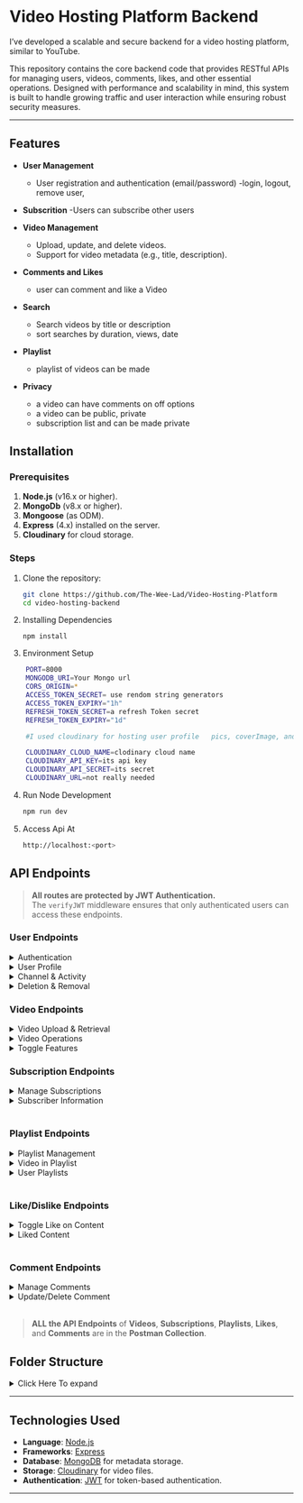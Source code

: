 # Video Hosting Platform Backend
I’ve developed a scalable and secure backend for a video hosting platform, similar to YouTube.

 This repository contains the core backend code that provides RESTful APIs for managing users, videos, comments, likes, and other essential operations. Designed with performance and scalability in mind, this system is built to handle growing traffic and user interaction while ensuring robust security measures.


---

## Features

- **User Management**
  - User registration and authentication (email/password)
  -login, logout, remove user,

- **Subscrition**
  -Users can subscribe other users

- **Video Management**
  - Upload, update, and delete videos.
  - Support for video metadata (e.g., title, description).

- **Comments and Likes**
  - user can comment and like a Video

- **Search**
  - Search videos by title or description
  - sort searches by duration, views, date

- **Playlist**
  - playlist of videos can be made

- **Privacy**
  - a video can have comments on off options
  - a video can be public, private
  - subscription list and can be made private


## Installation

### Prerequisites

1. **Node.js** (v16.x or higher).
2. **MongoDb** (v8.x or higher).
3. **Mongoose** (as ODM).
4. **Express** (4.x) installed on the server.
5. **Cloudinary** for cloud storage.

### Steps

1. Clone the repository:
   ```bash
   git clone https://github.com/The-Wee-Lad/Video-Hosting-Platform
   cd video-hosting-backend
2. Installing Dependencies
    ```
    npm install
3. Environment Setup
```bash
    PORT=8000
    MONGODB_URI=Your Mongo url
    CORS_ORIGIN=*
    ACCESS_TOKEN_SECRET= use rendom string generators
    ACCESS_TOKEN_EXPIRY="1h"
    REFRESH_TOKEN_SECRET=a refresh Token secret
    REFRESH_TOKEN_EXPIRY="1d"

    #I used cloudinary for hosting user profile   pics, coverImage, and videos themselves.

    CLOUDINARY_CLOUD_NAME=clodinary cloud name
    CLOUDINARY_API_KEY=its api key
    CLOUDINARY_API_SECRET=its secret
    CLOUDINARY_URL=not really needed
```

4. Run Node Development
    ```bash
    npm run dev
5. Access Api At
    ```bash
    http://localhost:<port>


## API Endpoints
> **All routes are protected by JWT Authentication.**  
> The `verifyJWT` middleware ensures that only authenticated users can access these endpoints.
### User Endpoints

<details>
<summary>Authentication</summary>

- **Register User:**  
  ```
  POST /user/register
  ```
- **Login User:**  
  ```
  POST /user/login
  ```
- **Refresh Access Token:**  
  ```
  POST /user/refresh-accessToken
  ```
- **Logout:**  
  ```
  POST /user/logout
  ```
- **Change Password:**  
  ```
  POST /user/change-pass
  ```

</details>

<details>
<summary>User Profile</summary>

- **Get Current User:**  
  ```
  GET /user/getcurruser
  ```
- **Update Account Details:**  
  ```
  PUT /user/update-acc-details
  ```
- **Update Avatar:**  
  ```
  PUT /user/update-avatar
  ```
- **Update Cover:**  
  ```
  PUT /user/update-cover
  ```

</details>

<details>
<summary>Channel & Activity</summary>

- **Channel Info:**  
  ```
  GET /user/channel/:channelName
  ```
- **Watch History:**  
  ```
  GET /user/watch-history
  ```
- **Toggle Subscription Privacy Policy:**  
  ```
  PUT /user/toggleSubsPrivacy
  ```

</details>

<details>
<summary>Deletion & Removal</summary>

- **Remove User:**  
  ```
  DELETE /user/remove-user
  ```
- **Remove Cover Image:**  
  ```
  DELETE /user/remove-cover
  ```
- **Remove Avatar:**  
  ```
  DELETE /user/remove-avatar
  ```

</details>

### Video Endpoints

<details>
<summary>Video Upload & Retrieval</summary>

- **Publish Video:**  
  ```
  POST /videos
  ```
- **Get All Videos:**  
  ```
  GET /videos
  ```

</details>

<details>
<summary>Video Operations</summary>

- **Get Video by ID:**  
  ```
  GET /videos/:videoId
  ```
- **Update Video:**  
  ```
  PATCH /videos/:videoId
  ```
- **Delete Video:**  
  ```
  DELETE /videos/:videoId
  ```

</details>

<details>
<summary>Toggle Features</summary>

- **Toggle Video Publish Status:**  
  ```
  POST /videos/toggle-publish/:videoId
  ```
- **Toggle Comments on Video:**  
  ```
  POST /videos/toggle-comments/:videoId
  ```

</details>








### Subscription Endpoints

<details>
<summary>Manage Subscriptions</summary>

- **Toggle Subscription to a Channel:**  
  ```
  POST /subscriptions/c/:channel
  ```
- **Get Subscribed Channels:**  
  ```
  GET /subscriptions/c/:channel
  ```

</details>

<details>
<summary>Subscriber Information</summary>

- **Get My Subscribers:**  
  ```
  GET /subscriptions/my-subscribers
  ```

</details>


<br>



### Playlist Endpoints

<details>
<summary>Playlist Management</summary>

- **Create Playlist:**  
  `POST /playlists/`
  
- **Get Playlist By ID:**  
  `GET /playlists/:playlistId`
  
- **Update Playlist:**  
  `PATCH /playlists/:playlistId`
  
- **Delete Playlist:**  
  `DELETE /playlists/:playlistId`

</details>

<details>
<summary>Video in Playlist</summary>

- **Add Video to Playlist:**  
  `PATCH /playlists/add/:videoId/:playlistId`
  
- **Remove Video from Playlist:**  
  `PATCH /playlists/remove/:videoId/:playlistId`

</details>

<details>
<summary>User Playlists</summary>

- **Get User Playlists:**  
  `GET /playlists/user/:userId`

</details>

<br>

### Like/Dislike Endpoints

<details>
<summary>Toggle Like on Content</summary>

- **Toggle Like on Video:**  
  `POST /toggle/v/:videoId`
  
- **Toggle Like on Comment:**  
  `POST /toggle/c/:commentId`
  
<!-- Uncomment and modify the following if needed -->

<!-- - **Toggle Like on Tweet:**  
  `POST /toggle/t/:tweetId` -->

</details>

<details>
<summary>Liked Content</summary>

- **Get Liked Videos:**  
  `GET /videos`

</details>

<br>

### Comment Endpoints

<details>
<summary>Manage Comments</summary>

- **Get Comments for a Video:**  
  `GET /:videoId`
  
- **Add Comment to a Video:**  
  `POST /:videoId`
  
</details>

<details>
<summary>Update/Delete Comment</summary>

- **Delete Comment:**  
  `DELETE /c/:commentId`
  
- **Update Comment:**  
  `PATCH /c/:commentId`

</details>

<br>


> **ALL the API Endpoints** of **Videos**, **Subscriptions**, **Playlists**, **Likes**, and **Comments** are in the **Postman Collection**.
## Folder Structure

<details>
<summary> Click Here To expand </summary>
<pre>
Video-Hosting-Platform
├── SRC
│   ├── controllers
│   │   ├── comment.controller.js
│   │   ├── healthcheck.controller.js
│   │   ├── like.controller.js
│   │   ├── playlist.controller.js
│   │   ├── subscription.controller.js
│   │   ├── user.controller.js
│   │   └── video.controller.js
│   ├── db
│   │   └── index.js
│   ├── middlewares
│   │   ├── auth.middleware.js
│   │   └── multer.middleware.js
│   ├── models
│   │   ├── comments.model.js
│   │   ├── likes.model.js
│   │   ├── playlists.model.js
│   │   ├── subscriptions.model.js
│   │   ├── users.model.js
│   │   └── videos.models.js
│   ├── public
│   │   └── temp
│   ├── routes
│   │   ├── comment.routes.js
│   │   ├── healthcheck.routes.js
│   │   ├── like.routes.js
│   │   ├── playlist.routes.js
│   │   ├── subscription.routes.js
│   │   ├── user.routes.js
│   │   └── video.routes.js
│   └── utilities
│       ├── ApiError.js
│       ├── ApiResponse.js
│       ├── asyncHandler.js
│       └── cloudinary.js
├── app.js
├── constants.js
├── index.js
├── .env
└── readme.md
</pre>
</details>

---

## Technologies Used

- **Language**: [Node.js](https://nodejs.org/)
- **Frameworks**: [Express](https://expressjs.com/)
- **Database**: [MongoDB](https://www.mongodb.com/) for metadata storage.
- **Storage**: [Cloudinary](https://cloudinary.com/) for video files.
- **Authentication**: [JWT](https://jwt.io/) for token-based authentication.

---


